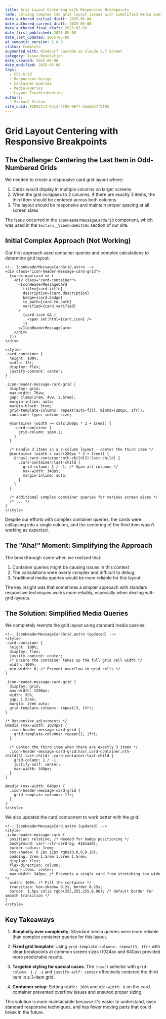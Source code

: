 ```yaml
---
title: Grid Layout Centering with Responsive Breakpoints
lede: Solving complex CSS grid layout issues with simplified media queries
date_authored_initial_draft: 2025-05-08
date_authored_current_draft: 2025-05-08
date_authored_final_draft: 2025-05-08
date_first_published: 2025-05-08
date_last_updated: 2025-05-08
at_semantic_version: 1.0.0
status: Complete
augmented_with: Windsurf Cascade on Claude 3.7 Sonnet
category: Issue-Resolution
date_created: 2025-05-08
date_modified: 2025-05-08
tags:
  - CSS-Grid
  - Responsive-Design
  - Container-Queries
  - Media-Queries
  - Layout-Troubleshooting
authors:
  - Michael Staton
site_uuid: 828827c3-4a13-4f05-967f-d5eb837f5f05
---
```


# Grid Layout Centering with Responsive Breakpoints

## The Challenge: Centering the Last Item in Odd-Numbered Grids

We needed to create a responsive card grid layout where:
1. Cards would display in multiple columns on larger screens
2. When the grid collapses to 2 columns, if there are exactly 3 items, the third item should be centered across both columns
3. The layout should be responsive and maintain proper spacing at all screen sizes

The issue occurred in the `IconHeaderMessageCardGrid` component, which was used in the `Section__VibeCodeWithUs` section of our site.

## Initial Complex Approach (Not Working)

Our first approach used container queries and complex calculations to determine grid layout:

```astro
<!-- IconHeaderMessageCardGrid.astro -->
<div class="icon-header-message-card-grid">
  {cards.map(card => (
    <div class="card-container">
      <IconHeaderMessageCard
        title={card.title}
        description={card.description}
        badge={card.badge}
        to_path={card.to_path}
        verified={card.verified}
      >
        {card.icon && (
          <span set:html={card.icon} />
        )}
      </IconHeaderMessageCard>
    </div>
  ))}
</div>

<style>
.card-container {
  height: 100%;
  width: 1fr;
  display: flex;
  justify-content: center;
}

.icon-header-message-card-grid {
  display: grid;
  max-width: 76vw;
  gap: clamp(1rem, 4vw, 2.5rem);
  margin-inline: auto;
  margin-block: 3rem;
  grid-template-columns: repeat(auto-fill, minmax(280px, 1fr));
  container-type: inline-size;
  
  @container (width >= calc(260px * 2 + 1rem)) {
    .card-container {
      grid-column: span 2;
    }
  }

  /* Handle 3 items in a 2-column layout - center the third item */
  @container (width < calc(280px * 3 + 2rem)) {
    &:has(.card-container:nth-child(3):last-child) {
      .card-container:last-child {
        grid-column: 1 / -1; /* Span all columns */
        max-width: 340px;
        margin-inline: auto;
      }
    }
  }
  
  /* Additional complex container queries for various screen sizes */
  /* ... */
}
</style>
```

Despite our efforts with complex container queries, the cards were collapsing into a single column, and the centering of the third item wasn't working as expected.

## The "Aha!" Moment: Simplifying the Approach

The breakthrough came when we realized that:

1. Container queries might be causing issues in this context
2. The calculations were overly complex and difficult to debug
3. Traditional media queries would be more reliable for this layout

The key insight was that sometimes a simpler approach with standard responsive techniques works more reliably, especially when dealing with grid layouts.

## The Solution: Simplified Media Queries

We completely rewrote the grid layout using standard media queries:

```astro
<!-- IconHeaderMessageCardGrid.astro (updated) -->
<style>
.card-container {
  height: 100%;
  display: flex;
  justify-content: center;
  /* Ensure the container takes up the full grid cell width */
  width: 100%;
  min-width: 0; /* Prevent overflow in grid cells */
}

.icon-header-message-card-grid {
  display: grid;
  max-width: 1200px;
  width: 95%;
  gap: 1.5rem;
  margin: 2rem auto;
  grid-template-columns: repeat(3, 1fr);
}

/* Responsive adjustments */
@media (max-width: 1024px) {
  .icon-header-message-card-grid {
    grid-template-columns: repeat(2, 1fr);
  }
  
  /* Center the third item when there are exactly 3 items */
  .icon-header-message-card-grid:has(.card-container:nth-child(3):last-child) .card-container:last-child {
    grid-column: 1 / -1;
    justify-self: center;
    max-width: 340px;
  }
}

@media (max-width: 640px) {
  .icon-header-message-card-grid {
    grid-template-columns: 1fr;
  }
}
</style>
```

We also updated the card component to work better with the grid:

```astro
<!-- IconHeaderMessageCard.astro (updated) -->
<style>
.icon-header-message-card {
  position: relative; /* Needed for badge positioning */
  background: var(--clr-card-bg, #181a20);
  border-radius: 1rem;
  box-shadow: 0 2px 12px rgba(0,0,0,0.18);
  padding: 2rem 1.5rem 1.5rem 1.5rem;
  display: flex;
  flex-direction: column;
  align-items: center;
  max-width: 340px; /* Prevents a single card from stretching too wide */
  width: 100%; /* Fill the container */
  transition: box-shadow 0.2s, border 0.25s;
  border: 1.5px solid rgba(255,255,255,0.06); /* default border for smooth transition */
}
</style>
```

## Key Takeaways

1. **Simplicity over complexity**: Standard media queries were more reliable than complex container queries for this layout.

2. **Fixed grid template**: Using `grid-template-columns: repeat(3, 1fr)` with clear breakpoints at common screen sizes (1024px and 640px) provided more predictable results.

3. **Targeted styling for special cases**: The `:has()` selector with `grid-column: 1 / -1` and `justify-self: center` effectively centered the third item in a 3-item grid.

4. **Container setup**: Setting `width: 100%` and `min-width: 0` on the card container prevented overflow issues and ensured proper sizing.

This solution is more maintainable because it's easier to understand, uses standard responsive techniques, and has fewer moving parts that could break in the future.
